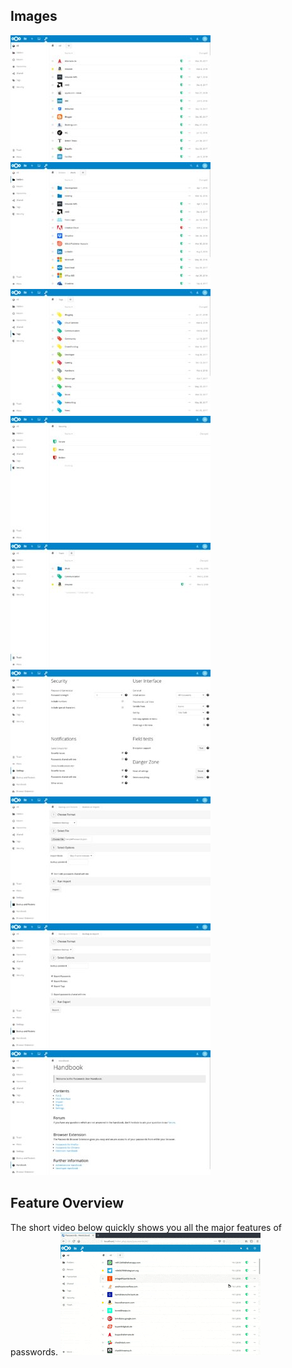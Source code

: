 ## Images
[![Password List](./_files/_previews/main-section.jpg)](./_files/main-section.png)
[![Folder View](./_files/_previews/folder-section.jpg)](./_files/folder-section.png)
[![Tag View](./_files/_previews/tags-section.jpg)](./_files/tags-section.png)
[![Security Section](./_files/_previews/security-section.jpg)](./_files/security-section.png)
[![Trash Section](./_files/_previews/trash-section.jpg)](./_files/trash-section.png)
[![Settings Section](./_files/_previews/settings-section.jpg)](./_files/settings-section.png)
[![Import Section](./_files/_previews/import-section.jpg)](./_files/import-section.png)
[![Export Section](./_files/_previews/export-section.jpg)](./_files/export-section.png)
[![Handbook Section](./_files/_previews/handbook-section.jpg)](./_files/handbook-section.png)


## Feature Overview
The short video below quickly shows you all the major features of passwords.
[![Feature Overview](../_files/Gallery/_previews/feature-overview.gif)](../_files/Gallery/feature-overview.mp4)